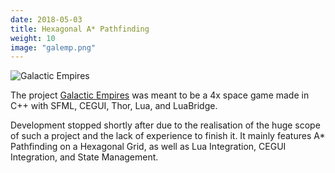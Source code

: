 ```yaml
---
date: 2018-05-03
title: Hexagonal A* Pathfinding
weight: 10
image: "galemp.png"
---
```


![Galactic Empires](../galemp.png)

<!--more-->

The project [Galactic Empires](https://github.com/Zephilinox/GalacticEmpires) was meant to be a 4x space game made in C\+\+ with SFML, CEGUI, Thor, Lua, and LuaBridge.

Development stopped shortly after due to the realisation of the huge scope of such a project and the lack of experience to finish it. It mainly features A* Pathfinding on a Hexagonal Grid, as well as Lua Integration, CEGUI Integration, and State Management.